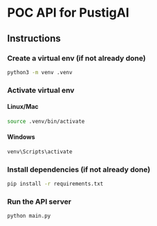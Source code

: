 # POC API for PustigAI

## Instructions

### Create a virtual env (if not already done)

```bash
python3 -m venv .venv
```

### Activate virtual env

#### Linux/Mac

```bash
source .venv/bin/activate
```

#### Windows

```bash
venv\Scripts\activate
```

### Install dependencies (if not already done)

```bash
pip install -r requirements.txt
```

### Run the API server

```bash
python main.py
```
